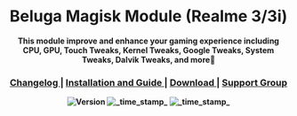 <h1 align="center">Beluga Magisk Module (Realme 3/3i)</h1>


<div align="center">
  <strong>This module improve and enhance your gaming experience including CPU, GPU, Touch Tweaks, Kernel Tweaks, Google Tweaks, System Tweaks, Dalvik Tweaks, and more🙂

<div align="center">
  <h3>
    <a href="https://github.com/AkasTKzume69/Beluga-Magisk-Module-Realme-3-3i/blob/master/changelog.md">
      Changelog
    </a>
    <span> | </span>
    <a href="https://github.com/AkasTKzume69/Beluga-Magisk-Module-Realme-3-3i/blob/master/installation.md">
      Installation and Guide
    </a>
    <span> | </span>
    <a href="https://sourceforge.net/projects/akastkzume-files/files/Beluga%20Magisk%20Module%20Realme%203-3i/">
      Download
    </a>
    <span> | </span>
    <a href="https://t.me/belugarealme3official">
      Support Group
    </a>
  </h3>
</div>

<div align="center">
  <!-- Latest Version -->
    <img src="https://img.shields.io/badge/Latest Version-3 Gen 1-green.svg?longCache=true&style=For-The-Badge"
      alt="Version" />
  <!-- Last Updated -->
    <img src="https://img.shields.io/badge/Last Updated-December 13, 2022-blue.svg?longCache=true&style=For-The-Badge"
      alt="_time_stamp_" />
  <!-- Minimum Magisk Version -->
    <img src="https://img.shields.io/badge/Minimum Magisk Version-23-red.svg?longCache=true&style=For-The-Badge"
      alt="_time_stamp_" /></div>
